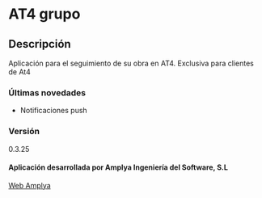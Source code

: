 # AT4 grupo

## Descripción
Aplicación para el seguimiento de su obra en AT4. Exclusiva para clientes de At4

### Últimas novedades
* Notificaciones push

### Versión
0.3.25

#### Aplicación desarrollada por Amplya Ingeniería del Software, S.L 
[Web Amplya](https://www.amplya.es/)
